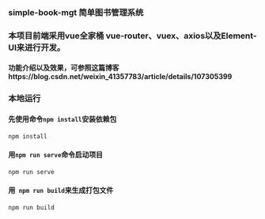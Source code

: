 ###  simple-book-mgt 简单图书管理系统

### 本项目前端采用vue全家桶 vue-router、vuex、axios以及Element-UI来进行开发。

#### 功能介绍以及效果，可参照这篇博客https://blog.csdn.net/weixin_41357783/article/details/107305399

### 本地运行

#### 先使用命令```npm install```安装依赖包
```
npm install
```

#### 用```npm run serve```命令启动项目
```
npm run serve
```

#### 用``` npm run build```来生成打包文件
```bash
npm run build
```
